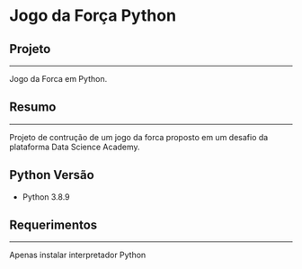 # Jogo da Força Python

## Projeto 
***
Jogo da Forca em Python.

## Resumo
***
Projeto de contrução de um jogo da forca proposto em um desafio da plataforma Data Science Academy.

## Python Versão
- Python 3.8.9

## Requerimentos
***
Apenas instalar interpretador Python